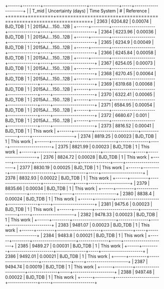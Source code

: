 +------+---------+----------------------+---------------+-----+---------------------+
|      |   T_mid |   Uncertainty (days) | Time System   |   # | Reference           |
+======+=========+======================+===============+=====+=====================+
| 2363 | 6204.82 |              0.00074 | BJD_TDB       |   1 | 2015AJ....150...12B |
+------+---------+----------------------+---------------+-----+---------------------+
| 2364 | 6223.96 |              0.00036 | BJD_TDB       |   1 | 2015AJ....150...12B |
+------+---------+----------------------+---------------+-----+---------------------+
| 2365 | 6234.9  |              0.00049 | BJD_TDB       |   1 | 2015AJ....150...12B |
+------+---------+----------------------+---------------+-----+---------------------+
| 2366 | 6245.84 |              0.00058 | BJD_TDB       |   1 | 2015AJ....150...12B |
+------+---------+----------------------+---------------+-----+---------------------+
| 2367 | 6254.05 |              0.00073 | BJD_TDB       |   1 | 2015AJ....150...12B |
+------+---------+----------------------+---------------+-----+---------------------+
| 2368 | 6270.45 |              0.00064 | BJD_TDB       |   1 | 2015AJ....150...12B |
+------+---------+----------------------+---------------+-----+---------------------+
| 2369 | 6319.68 |              0.00068 | BJD_TDB       |   1 | 2015AJ....150...12B |
+------+---------+----------------------+---------------+-----+---------------------+
| 2370 | 6322.41 |              0.00065 | BJD_TDB       |   1 | 2015AJ....150...12B |
+------+---------+----------------------+---------------+-----+---------------------+
| 2371 | 6584.95 |              0.00054 | BJD_TDB       |   1 | 2015AJ....150...12B |
+------+---------+----------------------+---------------+-----+---------------------+
| 2372 | 6680.67 |              0.001   | BJD_TDB       |   1 | 2015AJ....150...12B |
+------+---------+----------------------+---------------+-----+---------------------+
| 2373 | 8816.52 |              0.00041 | BJD_TDB       |   1 | This work           |
+------+---------+----------------------+---------------+-----+---------------------+
| 2374 | 8819.25 |              0.00023 | BJD_TDB       |   1 | This work           |
+------+---------+----------------------+---------------+-----+---------------------+
| 2375 | 8821.99 |              0.00023 | BJD_TDB       |   1 | This work           |
+------+---------+----------------------+---------------+-----+---------------------+
| 2376 | 8824.72 |              0.00028 | BJD_TDB       |   1 | This work           |
+------+---------+----------------------+---------------+-----+---------------------+
| 2377 | 8830.19 |              0.00025 | BJD_TDB       |   1 | This work           |
+------+---------+----------------------+---------------+-----+---------------------+
| 2378 | 8832.93 |              0.00022 | BJD_TDB       |   1 | This work           |
+------+---------+----------------------+---------------+-----+---------------------+
| 2379 | 8835.66 |              0.00034 | BJD_TDB       |   1 | This work           |
+------+---------+----------------------+---------------+-----+---------------------+
| 2380 | 8838.4  |              0.00024 | BJD_TDB       |   1 | This work           |
+------+---------+----------------------+---------------+-----+---------------------+
| 2381 | 9475.6  |              0.00023 | BJD_TDB       |   1 | This work           |
+------+---------+----------------------+---------------+-----+---------------------+
| 2382 | 9478.33 |              0.00023 | BJD_TDB       |   1 | This work           |
+------+---------+----------------------+---------------+-----+---------------------+
| 2383 | 9481.07 |              0.00023 | BJD_TDB       |   1 | This work           |
+------+---------+----------------------+---------------+-----+---------------------+
| 2384 | 9483.8  |              0.00021 | BJD_TDB       |   1 | This work           |
+------+---------+----------------------+---------------+-----+---------------------+
| 2385 | 9489.27 |              0.00031 | BJD_TDB       |   1 | This work           |
+------+---------+----------------------+---------------+-----+---------------------+
| 2386 | 9492.01 |              0.00021 | BJD_TDB       |   1 | This work           |
+------+---------+----------------------+---------------+-----+---------------------+
| 2387 | 9494.74 |              0.00019 | BJD_TDB       |   1 | This work           |
+------+---------+----------------------+---------------+-----+---------------------+
| 2388 | 9497.48 |              0.00022 | BJD_TDB       |   1 | This work           |
+------+---------+----------------------+---------------+-----+---------------------+